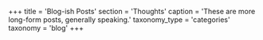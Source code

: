 +++
title = 'Blog-ish Posts'
section = 'Thoughts'
caption = 'These are more long-form posts, generally speaking.'
taxonomy_type = 'categories'
taxonomy = 'blog'
+++